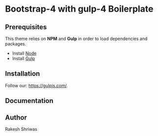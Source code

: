 # Bootstrap-4 with gulp-4 Boilerplate 

## Prerequisites

This theme relies on **NPM** and **Gulp** in order to load dependencies and packages.

* Install [Node](https://nodejs.org/)
* Install [Gulp](https://gulpjs.com/)

## Installation

Follow our: https://gulpjs.com/.

## Documentation

## Author

Rakesh Shriwas

